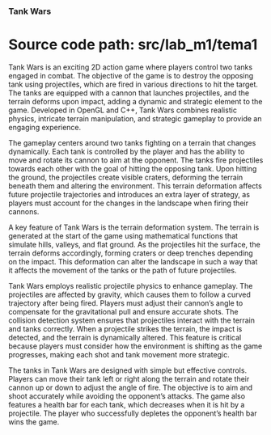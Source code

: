 ### Tank Wars
# Source code path: src/lab_m1/tema1
Tank Wars is an exciting 2D action game where players control two tanks engaged in combat. The objective of the game is to destroy the opposing tank using projectiles, which are fired in various directions to hit the target. The tanks are equipped with a cannon that launches projectiles, and the terrain deforms upon impact, adding a dynamic and strategic element to the game. Developed in OpenGL and C++, Tank Wars combines realistic physics, intricate terrain manipulation, and strategic gameplay to provide an engaging experience.

The gameplay centers around two tanks fighting on a terrain that changes dynamically. Each tank is controlled by the player and has the ability to move and rotate its cannon to aim at the opponent. The tanks fire projectiles towards each other with the goal of hitting the opposing tank. Upon hitting the ground, the projectiles create visible craters, deforming the terrain beneath them and altering the environment. This terrain deformation affects future projectile trajectories and introduces an extra layer of strategy, as players must account for the changes in the landscape when firing their cannons.

A key feature of Tank Wars is the terrain deformation system. The terrain is generated at the start of the game using mathematical functions that simulate hills, valleys, and flat ground. As the projectiles hit the surface, the terrain deforms accordingly, forming craters or deep trenches depending on the impact. This deformation can alter the landscape in such a way that it affects the movement of the tanks or the path of future projectiles.

Tank Wars employs realistic projectile physics to enhance gameplay. The projectiles are affected by gravity, which causes them to follow a curved trajectory after being fired. Players must adjust their cannon’s angle to compensate for the gravitational pull and ensure accurate shots. The collision detection system ensures that projectiles interact with the terrain and tanks correctly. When a projectile strikes the terrain, the impact is detected, and the terrain is dynamically altered. This feature is critical because players must consider how the environment is shifting as the game progresses, making each shot and tank movement more strategic.

The tanks in Tank Wars are designed with simple but effective controls. Players can move their tank left or right along the terrain and rotate their cannon up or down to adjust the angle of fire. The objective is to aim and shoot accurately while avoiding the opponent’s attacks. The game also features a health bar for each tank, which decreases when it is hit by a projectile. The player who successfully depletes the opponent’s health bar wins the game.

